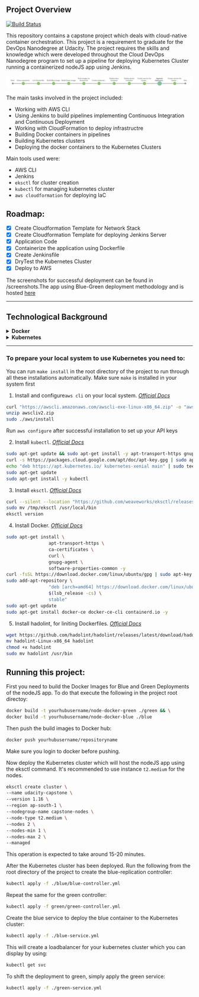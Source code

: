 ## Project Overview
[![Build Status](http://ec2-13-127-69-172.ap-south-1.compute.amazonaws.com:8080/buildStatus/icon?job=devops-capstone%2Fmaster&build=8)](http://ec2-13-127-69-172.ap-south-1.compute.amazonaws.com:8080/job/devops-capstone/job/master/8/)

This repository contains a capstone project which deals with cloud-native container orchestration. This project is a requirement to graduate for the DevOps Nanodegree at Udacity. The project requires the skills and knowledge which were developed throughout the Cloud DevOps Nanodegree program to set up a pipeline for deploying Kubernetes Cluster running a containerized nodeJS app using Jenkins.

![Sreenshot of Jenkins Pipeline](/screenshots/jenkins-steps.png?raw=true "Jenkins Pipeline")

The main tasks involved in the project included:

- Working with AWS CLI
- Using Jenkins to build pipelines implementing Continuous Integration and Continuous Deployment
- Working with CloudFormation to deploy infrastructre
- Building Docker containers in pipelines
- Building Kubernetes clusters
- Deploying the docker containers to the Kubernetes Clusters

Main tools used were:

- AWS CLI
- Jenkins
- `eksctl` for cluster creation
- `kubectl` for managing kubernetes cluster
- `aws cloudformation` for deploying IaC

## Roadmap:

- [x]  Create Cloudformation Template for Network Stack
- [x]  Create Cloudformation Template for deploying Jenkins Server
- [x]  Application Code
- [x]  Containerize the application using Dockerfile
- [x]  Create Jenkinsfile
- [x]  DryTest the Kubernetes Cluster
- [x]  Deploy to AWS

The screenshots for successful deployment can be found in /screenshots.The app using Blue-Green deployment methodology and is hosted [here](http://a89c511869f05427bbe7c2209183e7ed-1615725941.ap-south-1.elb.amazonaws.com)


---

## Technological Background

<details>

<summary><b>Docker</b></summary>

Docker is the most widely used container technology and really what most people mean when they refer to containers. Docker is built on [cgroups](https://en.wikipedia.org/wiki/Cgroups) and [namespacing](https://en.wikipedia.org/wiki/Linux_namespaces) provided by the Linux kernel and recently Windows as well.

A Docker container is made up of layers of *images*, binaries packed together into a single package. The base image contains the operating system of the container, which can be different from the OS of the host.

The OS of the container is in the form an image. This is not the full operating system as on the host, and the difference is that the image is just the file system and binaries for the OS while the full OS includes the file system, binaries, and the kernel.

On top of the base image are multiple images that each build a portion of the container. For example, on top of the base image may be the image that contains the `apt-get` dependencies. On top of that may be the image that contains the application binary, and so on.

</details>

<details>
<summary><b>Kubernetes</b></summary>

Making use of Kubernetes requires understanding the different abstractions it uses to represent the state of the system, such as services, pods, volumes, namespaces, and deployments.

- **[Pod](https://kubernetes.io/docs/concepts/workloads/pods/pod-overview/)** - generally refers to one or more containers that should be controlled as a single application. A pod encapsulates application containers, storage resources, a unique network ID and other configuration on how to run the containers. In other words, pods are the smallest deployable units of computing in a cluster.
- **[Service](https://kubernetes.io/docs/concepts/services-networking/service/)** - pods by nature are not reliable. Kubernetes does not guarantee a given physical pod will be kept alive. Therefore, communicating directly with a pod is highly discouraged. Instead, a service represents a logical set of pods and acts as a gateway, allowing pods to send requests to the service without needing to keep track of which physical pods actually make up the service.
- **[Replica Set](https://kubernetes.io/docs/concepts/workloads/controllers/replicaset/)** - is an API Object that helps to manage the scaling of Pods. It ensures that a specified number of pods are always running inside the cluster. As such, it is often used to guarantee the availability of a specified number of identical Pods.
- **[Volume](https://kubernetes.io/docs/concepts/storage/volumes/)** - ****similar to a container volume in Docker, but a Kubernetes volume applies to a whole pod and is mounted on all containers in the pod. Kubernetes guarantees data is preserved across container restarts. The volume will be removed only when the pod gets destroyed. Also, a pod can have multiple volumes (possibly of different types) associated.
- **[Namespace](https://kubernetes.io/docs/concepts/overview/working-with-objects/namespaces/)** - a virtual cluster (a single physical cluster can run multiple virtual ones) intended for environments with many users spread across multiple teams or projects, for isolation of concerns. Resources inside a namespace must be unique and cannot access resources in a different namespace. Also, a namespace can be allocated a [resource quota](https://kubernetes.io/docs/concepts/policy/resource-quotas/) to avoid consuming more than its share of the physical cluster’s overall resources.
- **[Deployment](https://kubernetes.io/docs/concepts/workloads/controllers/deployment/)** - describes the desired state of a pod or a replica set, in a yaml file. The deployment controller then gradually updates the environment (for example, creating or deleting replicas) until the current state matches the desired state specified in the deployment file. For example, if the yaml file defines 2 replicas for a pod but only one is currently running, an extra one will get created. Note that replicas managed via a deployment should not be manipulated directly, only via new deployments.

</details>

---
### To prepare your local system to use Kubernetes you need to:

You can run `make install`  in the root directory of the project to run through all these installations automatically. Make sure `make` is installed in your system first

1. Install and configure`aws cli` on your local system. *[Official Docs](https://docs.aws.amazon.com/cli/latest/userguide/cli-chap-install.html)*

```bash
curl "https://awscli.amazonaws.com/awscli-exe-linux-x86_64.zip" -o "awscliv2.zip"
unzip awscliv2.zip
sudo ./aws/install
```

Run `aws configure` after successful installation to set up your API keys

2.  Install `kubectl`. *[Official Docs](https://kubernetes.io/docs/tasks/tools/install-kubectl/)*

```bash
sudo apt-get update && sudo apt-get install -y apt-transport-https gnupg2
curl -s https://packages.cloud.google.com/apt/doc/apt-key.gpg | sudo apt-key add -
echo "deb https://apt.kubernetes.io/ kubernetes-xenial main" | sudo tee -a /etc/apt/sources.list.d/kubernetes.list
sudo apt-get update
sudo apt-get install -y kubectl
```

3.  Install `eksctl`. [*Official Docs*](https://docs.aws.amazon.com/eks/latest/userguide/getting-started-eksctl.html)

```bash
curl --silent --location "https://github.com/weaveworks/eksctl/releases/latest/download/eksctl_$(uname -s)_amd64.tar.gz" | tar xz -C /tmp
sudo mv /tmp/eksctl /usr/local/bin
eksctl version
```

4.  Install Docker. *[Official Docs](https://docs.docker.com/engine/install/ubuntu/)*

```bash
sudo apt-get install \
                apt-transport-https \
                ca-certificates \
                curl \
                gnupg-agent \
                software-properties-common -y
curl -fsSL https://download.docker.com/linux/ubuntu/gpg | sudo apt-key add -
sudo add-apt-repository \
                "deb [arch=amd64] https://download.docker.com/linux/ubuntu \
                $(lsb_release -cs) \
                stable"
sudo apt-get update
sudo apt-get install docker-ce docker-ce-cli containerd.io -y
```

5.  Install hadolint, for liniting Dockerfiles. [*Official Docs*](https://github.com/hadolint/hadolint)

```bash
wget https://github.com/hadolint/hadolint/releases/latest/download/hadolint-Linux-x86_64
mv hadolint-Linux-x86_64 hadolint
chmod +x hadolint
sudo mv hadolint /usr/bin
```

## Running this project:

First you need to build the Docker Images for Blue and Green Deployments of the nodeJS app. To do that execute the following in the project root directoy:

```bash
docker build -t yourhubusername/node-docker-green ./green && \
docker build -t yourhubusername/node-docker-blue ./blue
```

Then push the build images to Docker hub:

```bash
docker push yourhubusername/repositoryname
```

Make sure you login to docker before pushing.

Now deploy the Kubernetes cluster which will host the nodeJS app using the eksctl command. It's recommended to use instance `t2.medium` for the nodes.

```bash
eksctl create cluster \
--name udacity-capstone \
--version 1.16 \
--region ap-south-1 \
--nodegroup-name capstone-nodes \
--node-type t2.medium \
--nodes 2 \
--nodes-min 1 \
--nodes-max 2 \
--managed
```

This operation is expected to take around 15-20 minutes.

After the Kubernetes cluster has been deployed. Run the following from the root directory of the project to create the blue-replication controller:

```bash
kubectl apply -f ./blue/blue-controller.yml
```

Repeat the same for the green controller:

```bash
kubectl apply -f green/green-controller.yml

```

Create the blue service to deploy the blue container to the Kubernetes cluster:

```bash
kubectl apply -f ./blue-service.yml
```

This will create a loadbalancer for your kubernetes cluster which you can display by using:

```bash
kubectl get svc
```

To shift the deployment to green, simply apply the green service:

```bash
kubectl apply -f ./green-service.yml
```